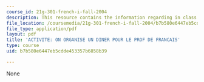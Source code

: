 ```yaml
---
course_id: 21g-301-french-i-fall-2004
description: This resource contains the information regarding in class activities.
file_location: /coursemedia/21g-301-french-i-fall-2004/b7b580e6447eb5cdde453357b6858b39_MIT21G_301F04_ch7_ex3.pdf
file_type: application/pdf
layout: pdf
title: 'ACTIVITE: ON ORGANISE UN DINER POUR LE PROF DE FRANCAIS'
type: course
uid: b7b580e6447eb5cdde453357b6858b39

---
```

None
